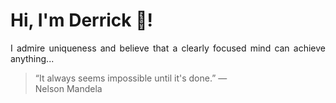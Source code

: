 # Hi, I'm Derrick 👋!
<p align="justify">I admire uniqueness and believe that a clearly focused mind can achieve anything...</p> 
<!-- #quote-start -->
<blockquote>&ldquo;It always seems impossible until it's done.&rdquo; &mdash; <footer>Nelson Mandela</footer></blockquote>
<!-- #quote-end -->
